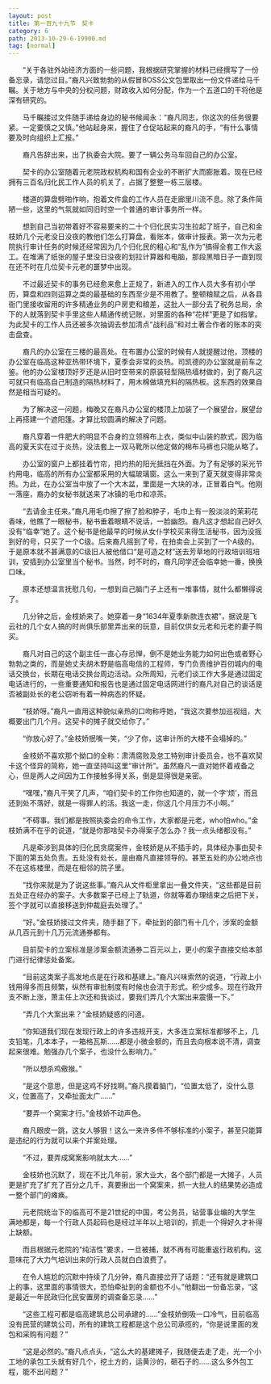 ```yaml
---
layout: post
title: 第一百九十九节　契卡
category: 6
path: 2013-10-29-6-19900.md
tag: [normal]
---
```


　　“关于各驻外站经济方面的一些问题，我根据研究掌握的材料已经撰写了一份备忘录，请您过目。”裔凡兴致勃勃的从假冒BOSS公文包里取出一份文件递给马千瞩。关于地方与中央的分权问题，财政收入如何分配，作为一个五道口的干将他是深有研究的。

　　马千瞩接过文件随手递给身边的秘书候闻永：“裔凡同志，你这次的任务很要紧。一定要慎之又慎。”他站起身来，握住了仓促站起来的裔凡的手，“有什么事情要及时向组织上汇报。”

　　裔凡告辞出来，出了执委会大院。要了一辆公务马车回自己的办公室。

　　契卡的办公室随着元老院政权机构和国有企业的不断扩大而膨胀着。现在已经拥有三百名归化民工作人员的机关了，占据了整整一栋三层楼。

　　楼道的算盘劈啪作响，抱着文件盒的工作人员在走廊里川流不息。除了条件简陋一些，这里的气氛就如同旧时空一个普通的审计事务所一样。

　　想到自己当初带着好不容易要来的二十个归化民实习生拉起了班子，自己和金枝娇几个元老没日没夜的教他们怎么打算盘，看账本，做审计报表。第一次为元老院执行审计任务的时候还经常因为几个归化民的粗心和“乱作为”搞得全套工作大返工。在堆满了纸张的屋子里没日没夜的划拉计算器和电脑，那段黑暗日子一直到现在还不时在几位契卡元老的噩梦中出现。

　　不过最近契卡的事务已经愈来愈上正规了，新进入的工作人员大多有初小学历，算盘和四则运算之类的最基础的东西至少是不用教了。整顿粮赋之后，从各县衙门里接收留用的许多精通业务的户房吏和粮差，这批人一部分去了税务总局，余下的人就落到契卡手里这些人精通传统记账，对里面的各种“花样”更是了如指掌。为此契卡的工作人员还被多次抽调去参加清点“战利品”和对土著合作者的账本的突击盘查。

　　裔凡的办公室在三楼的最高处。在布置办公室的时候有人就提醒过他，顶楼的办公室在临高这种亚热带环境下，夏季会非常的炎热。司凯德的办公室就是前车之鉴。他的办公室楼顶好歹还是从旧时空带来的原装轻型隔热墙材做的，到了裔凡这可就只有临高自己制造的隔热材料了，用木棉做填充料的隔热板。这东西的效果自然是相当可疑的。

　　为了解决这一问题，梅晚又在裔凡办公室的楼顶上加装了一个展望台，展望台上再搭建一个遮阳篷。才算比较圆满的解决了问题。

　　裔凡穿着一件肥大的明显不合身的立领棉布上衣，类似中山装的款式，因为临高的夏天实在过于炎热，没法套上一双马靴所以他定做的棉布马裤也只能从略了。

　　办公室的窗户上都挂着竹帘，把灼热的阳光抵挡在外面。为了有足够的采光节约用电，临高的所有办公室都采用的大幅玻璃窗。这么一来到了夏天就变得非常炎热。为此，在办公室当中放了一个大木盆，里面是一大块的冰，正冒着白气。他刚一落座，裔办的女秘书就送来了冰镇的毛巾和凉茶。

　　“去请金主任来。”裔凡用毛巾擦了擦了脸和脖子，毛巾上有一股淡淡的茉莉花香味，他瞧了一眼秘书，秘书垂着眼睛不说话，一脸幽怨。裔凡这才想起自己好久没有“临幸”她了。这个秘书是他最早的时候从女仆学校买来得生活秘书，因为没摇到好的号，只买了一个C级。后来裔凡摇到了号，在拍卖会上买到了一个A级的。于是原本就不甚满意的C级旧人被他借口“是可造之材”送去芳草地的行政培训班培训，安插到办公室里当个秘书。当然，时不时的，裔凡同学还会临幸她一番，换换口味。

　　原本还想温言抚慰几句，一想到自己脑门子上还有一堆事情，就什么都懒得说了。

　　几分钟之后，金枝娇来了。她穿着一身“1634年夏季新款连衣裙”，据说是飞云社的几个女人搞的时尚俱乐部里弄出来的玩意，目前仅供女元老和元老的妻子购买。

　　裔凡对自己的这个副主任一直心存忌惮，倒不是她业务能力如何出色或者野心勃勃之类的，而是她丈夫胡木野是临高电信的工程师，专门负责维护百仞城内的电话交换台，长期在电话交换台周边活动。众所周知，元老们谈工作大多是通过固定电话进行的，一些重要通知和报告也是通过固定电话网进行的裔凡对自己的谈话是否被副处长的老公窃听有着一种病态的怀疑。

　　“枝娇呀。”裔凡一直用这种貌似亲热的口吻称呼她，“我这次要参加巡视组，大概要出门几个月。这契卡的摊子就交给你了。”

　　“你放心好了。”金枝娇抿嘴一笑，“少了你，这审计所的大楼不会塌掉的。”

　　金枝娇不喜欢那个拗口的全称：肃清腐败及怠工特别审计委员会，也不喜欢契卡这个怪异的简称，她一直坚持叫这里“审计所”。虽然裔凡一直对她怀着戒备之心，但是两人之间因为工作接触多得关系，倒是显得很是亲密。

　　“嘿嘿，”裔凡干笑了几声，“咱们契卡的工作你也知道的，就一个字‘烦’，而且还到处不落好，就是一得罪人的活。我这一走，你这几个月压力不小啊。”

　　“不碍事。我们都是按照执委会的命令工作，大家都是元老，who怕who。”金枝娇满不在乎的说道，“就是你那啥契卡办得案子怎么办？我一点头绪都没有。”

　　凡是牵涉到具体的归化民贪腐案件，金枝娇是从不插手的，具体经办事由契卡下面的第五处负责。五处没有处长，是由裔凡直接领导的。甚至五处的办公地点也不在这栋楼里，而是在相邻的院子里。

　　“找你来就是为了说这些事。”裔凡从文件柜里拿出一叠文件夹，“这些都是目前五处正在经办的案子。大多数案子已经上了轨道，你就等着办理结束之后把下关，签个字就可以直接移送到仲裁庭去处理了。”

　　“好。”金枝娇接过文件夹，随手翻了下，牵扯到的部门有十几个，涉案的金额从几百元到十几万元流通券都有。

　　目前契卡的立案标准是涉案金额流通券二百元以上，更小的案子直接交给本部门进行纪律惩处备案。

　　“目前这类案子高发地点是在行政和基建上。”裔凡兴味索然的说道，“行政上小钱用得多而且频繁，纵然有审批制度有时候也会流于形式。积少成多。现在行政开支不断上涨，萧主任上次还和我谈过，要我们弄几个大案出来震慑一下。”

　　“弄几个大案出来？”金枝娇疑惑的问道。

　　“你知道我们现在发现行政上的许多违规开支，大多连立案标准都够不上，几支铅笔，几本本子，一箱格瓦斯……都是小微金额的，而且去向根本说不清，调查起来很难。勉强办几个案子，也没什么影响力。”

　　“所以想杀鸡儆猴。”

　　“是这个意思，但是这鸡不好找啊。”裔凡摸着脑门，“位置太低了，没什么意义，位置高了，又牵扯面太广……”

　　“要弄一个窝案才行。”金枝娇不动声色。

　　裔凡眼皮一跳，这女人够狠！这么一来许多件不够标准的小案子，甚至只能算是违纪的行为就可以来个并案处理。

　　“不过，要弄成窝案影响就太大……”

　　金枝娇也沉默了，现在不比几年前，家大业大，各个部门都是一大摊子，人员更是扩充了扩充了百分之几千，真要揪出一个窝案来，抓一大批人的结果势必造成一整个部门的瘫痪。

　　元老院统治下的临高可不是21世纪的中国，考公务员，钻营事业编的大学生满地都是，每一个行政人员起码也是经过半年以上培训的，抓走一个得好久才补得上缺额。

　　而且根据元老院的“纯洁性”要求，一旦被捕，就不再有可能重返行政机构。这意味花了大力气培训出来的行政人员就白白浪费了。

　　在令人尴尬的沉默中持续了几分钟，裔凡直接岔开了话题：“还有就是建筑口上的事，这里面的事情很大，恐怕牵扯到的金额也不小。”他翻出一份备忘录，“这是最近一年民政归化民安置房的调查备忘录……”

　　“这些工程可都是临高建筑总公司承建的……”金枝娇倒吸一口冷气，目前临高没有民营的建筑公司，所有的建筑工程都是这个总公司承揽的，“你是说里面的发包和采购有问题？”

　　“这是必然的。”裔凡点点头，“这么大的基建摊子，我随便去走了走，光一个小工地的承包工头就有好几个，挖土方的，运黄沙的，砸石子的……这么多外包工程，能不出问题？”
